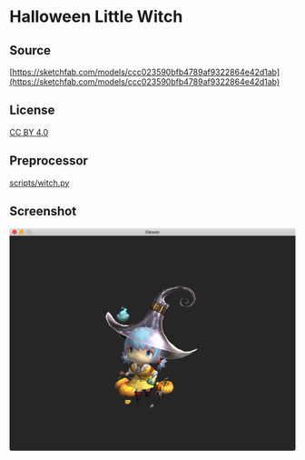 # Halloween Little Witch

## Source

[https://sketchfab.com/models/ccc023590bfb4789af9322864e42d1ab](https://sketchfab.com/models/ccc023590bfb4789af9322864e42d1ab)

## License

[CC BY 4.0](https://creativecommons.org/licenses/by/4.0/)

## Preprocessor

[scripts/witch.py](../../scripts/witch.py)

## Screenshot

![Screenshot](screenshot.png)
